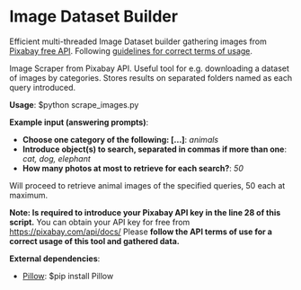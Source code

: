 # Image Dataset Builder
Efficient multi-threaded Image Dataset builder gathering images from [Pixabay free API](https://pixabay.com/api/docs/). Following [guidelines for correct terms of usage](https://pixabay.com/service/terms/).

Image Scraper from Pixabay API. 
Useful tool for e.g. downloading a dataset of images by categories. 
Stores results on separated folders named as each query introduced.

**Usage**: $python scrape_images.py

**Example input (answering prompts)**: 
* **Choose one category of the following: [...]**: *animals*
* **Introduce object(s) to search, separated in commas if more than one**: *cat, dog, elephant*
* **How many photos at most to retrieve for each search?**: *50*

Will proceed to retrieve animal images of the specified queries, 50 each at maximum.

**Note: Is required to introduce your Pixabay API key in the line 28 of this script.**
       You can obtain your API key for free from https://pixabay.com/api/docs/
       Please **follow the API terms of use for a correct usage of this tool and gathered data.**

**External dependencies**:

* [Pillow](https://pypi.org/project/Pillow/): $pip install Pillow
